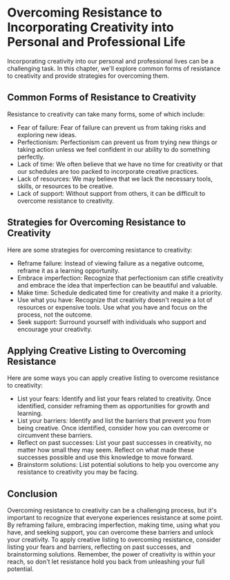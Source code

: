Overcoming Resistance to Incorporating Creativity into Personal and Professional Life
=======================================================================================================================================================

Incorporating creativity into our personal and professional lives can be a challenging task. In this chapter, we'll explore common forms of resistance to creativity and provide strategies for overcoming them.

Common Forms of Resistance to Creativity
----------------------------------------

Resistance to creativity can take many forms, some of which include:

* Fear of failure: Fear of failure can prevent us from taking risks and exploring new ideas.
* Perfectionism: Perfectionism can prevent us from trying new things or taking action unless we feel confident in our ability to do something perfectly.
* Lack of time: We often believe that we have no time for creativity or that our schedules are too packed to incorporate creative practices.
* Lack of resources: We may believe that we lack the necessary tools, skills, or resources to be creative.
* Lack of support: Without support from others, it can be difficult to overcome resistance to creativity.

Strategies for Overcoming Resistance to Creativity
--------------------------------------------------

Here are some strategies for overcoming resistance to creativity:

* Reframe failure: Instead of viewing failure as a negative outcome, reframe it as a learning opportunity.
* Embrace imperfection: Recognize that perfectionism can stifle creativity and embrace the idea that imperfection can be beautiful and valuable.
* Make time: Schedule dedicated time for creativity and make it a priority.
* Use what you have: Recognize that creativity doesn't require a lot of resources or expensive tools. Use what you have and focus on the process, not the outcome.
* Seek support: Surround yourself with individuals who support and encourage your creativity.

Applying Creative Listing to Overcoming Resistance
--------------------------------------------------

Here are some ways you can apply creative listing to overcome resistance to creativity:

* List your fears: Identify and list your fears related to creativity. Once identified, consider reframing them as opportunities for growth and learning.
* List your barriers: Identify and list the barriers that prevent you from being creative. Once identified, consider how you can overcome or circumvent these barriers.
* Reflect on past successes: List your past successes in creativity, no matter how small they may seem. Reflect on what made these successes possible and use this knowledge to move forward.
* Brainstorm solutions: List potential solutions to help you overcome any resistance to creativity you may be facing.

Conclusion
----------

Overcoming resistance to creativity can be a challenging process, but it's important to recognize that everyone experiences resistance at some point. By reframing failure, embracing imperfection, making time, using what you have, and seeking support, you can overcome these barriers and unlock your creativity. To apply creative listing to overcoming resistance, consider listing your fears and barriers, reflecting on past successes, and brainstorming solutions. Remember, the power of creativity is within your reach, so don't let resistance hold you back from unleashing your full potential.
